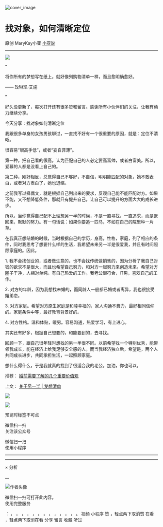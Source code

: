 ![cover_image](https://mmbiz.qlogo.cn/mmbiz_jpg/A8SKDch4cJFhPMyYZBXITzkzicPuMUR0c3G3ziatpbujcmBXFVQibH1ib9XBJYiadfib6NKrXjdx0UsaHptsYbwKzqPw/0?wx_fmt=jpeg)

#  找对象，如何清晰定位

原创  MaryKay小亚  [ 小亚说 ](javascript:void\(0\);)

__ _ _ _ _

  

  

![](https://mmbiz.qpic.cn/mmbiz_jpg/A8SKDch4cJFhPMyYZBXITzkzicPuMUR0cba3AQVAODekdc7qEOFoN6MgN7DRO3LOV0kicsGkvj84IDkh0eYJTgFw/640?wx_fmt=jpeg)

  
“

将你所有的梦想写在纸上，就好像列购物清单一样，而且愈明确愈好。

—— 玫琳凯·艾施

”  

好久没更新了，每次打开还有很多赞和留言。感谢所有小伙伴们的关注，让我有动力继续分享。

  

今天分享：找对象如何清晰定位

  

我跟很多单身的女孩男孩聊过，一直找不好有一个很重要的原因，就是：定位不清晰。

  

很容易“眼高手低”，或者“妄自菲薄”。

  

第一种，把自己看的很高，认为匹配自己的人必定要高富帅，或者白富美。所以，爱慕的人都是没看上自己的。

  

第二种，刚好相反，总觉得自己不够好，不自信，明明能匹配的对象，她不敢表白，或者对方表白了，她也退缩。

  

之前我写过择偶文，就是根据自己列出来的要求，反观自己能不能匹配对方。如果不能，又不想降低条件，那就只有提升自己，让自己可以提升的方面大大的成长进步。

  

所以，当你觉得自己配不上理想另一半的时候，不是一直寻找，一直追求，而是退回来，默默的努力。有一句话说：如果你要追一匹马，不如在自己的院里种一片草。

  

在我真正想结婚的时候，当时根据自己的学历，身高，性格，家庭，列了相应的条件，同时我思考了想要什么样的生活，我希望未来另一半是很爱我，并且有时间照顾家庭的。因此，

  

1\.
我不会找创业的，或者做生意的，也不会找传统做销售的，因为分析了我自己对钱的欲求不是很大，而且也希望自己努力，和对方一起努力来创造未来。希望对方圈子干净，人相对单纯。有自己热爱的工作。我老公很符合，IT男，喜欢自己的工作。

  

2\. 对方的年龄，因为我想找未婚的，而同龄人一般都已婚或者离异，我也很接受姐弟恋。

  

3\. 对方家庭。希望对方原生家庭是和睦幸福的，家人沟通不费力，最好相同信仰的。家庭条件中等，最好教育背景好的。

  

4\. 对方性格。温和体贴，暖男。容易沟通，热爱学习，有上进心。

  

其实还有好多，根据自己想要的，和能要到的，去寻找。

  

回顾一下，跟自己很年轻时想找的另一半很不同。以前希望找一个特别优秀，能带领我成长，能在经济上给我足够安全感的人。而当我经济独立后，希望是，两个人共同成长进步，共同承担生活，一起照顾家庭。

  

想什么得什么，于是我就真的找到了很适合我的老公。加油，你也可以。

  

推荐： [ 婚前需要了解的几个重要价值观
](http://mp.weixin.qq.com/s?__biz=MzUxNDAwNTk0MQ==&mid=2247484479&idx=1&sn=6037dd7cb9416ed7e23c7a6322e7e296&chksm=f94dcae5ce3a43f373cc160a6ea53831c7ff049edd282abad43e0046fb9f34e48ad0b9d355b8&scene=21#wechat_redirect)  

上文： [ 关于另一半 | 梦想清单
](https://mp.weixin.qq.com/s?__biz=MzUxNDAwNTk0MQ==&mid=2247483894&idx=1&sn=25f8a0e9bd3f96dafb093d9d0ed82e96&chksm=f94dcf2cce3a463aa779edecf27544e4fa935148456d1972fd2cb3c87cb8a654833652d94f56&token=1279964396&lang=zh_CN&scene=21#wechat_redirect)

![](https://mmbiz.qpic.cn/mmbiz_gif/b96CibCt70iaZ7Bia3Wm91cEuWhERXfCYjTia9tf7aMjVBNRETSa2NpGjCV6tyNvgCLos8LBgwEgxcwaIw8zdOsG7A/640?wx_fmt=gif)

![](https://mmbiz.qpic.cn/mmbiz_jpg/A8SKDch4cJEicCnqTxiatgGquhIicZ1wJ1Dth5YOOzoYV7U4N3HmiaO0vVAzjOpBVdtF0gnL632Fc7HqiaDmgveQDEw/640?wx_fmt=jpeg)

  

预览时标签不可点

微信扫一扫  
关注该公众号



微信扫一扫  
使用小程序

****



****



×  分析

__

![作者头像](http://mmbiz.qpic.cn/mmbiz_png/A8SKDch4cJE0KicTMyrVCx3VLqEgic5sJ1V5QeGZTibG9GLZlSCXSj5ByXNkib5PBrZVMkI41KKxgwE1K9gfypUeRg/0?wx_fmt=png)

微信扫一扫可打开此内容，  
使用完整服务

：  ，  ，  ，  ，  ，  ，  ，  ，  ，  ，  ，  ，  。  视频  小程序  赞  ，轻点两下取消赞  在看  ，轻点两下取消在看
分享  留言  收藏  听过

